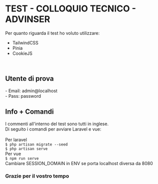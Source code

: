 # TEST - COLLOQUIO TECNICO - ADVINSER
Per quanto riguarda il test ho voluto utilizzare:
- TailwindCSS
- Pinia
- CookieJS
<br>
<h2> Utente di prova</h2>
- Email: admin@localhost<br>
- Pass: password
<br>
<h2>Info + Comandi</h2>
I commenti all'interno del test sono tutti in inglese.<br>
Di seguito i comandi per avviare Laravel e vue:<br>
<br>
Per laravel<br>
<code>$ php artisan migrate --seed</code><br>
<code>$ php artisan serve</code><br>
Per vue<br>
<code>$ npm run serve </code><br>
Cambiare SESSION_DOMAIN in ENV se porta localhost diversa da 8080 <br>


<h3>Grazie per il vostro tempo</h3>
